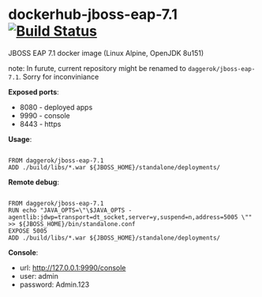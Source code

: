 # dockerhub-jboss-eap-7.1 [![Build Status](https://travis-ci.org/daggerok/dockerhub-jboss-eap-7.1.svg?branch=master)](https://travis-ci.org/daggerok/dockerhub-jboss-eap-7.1)
JBOSS EAP 7.1 docker image (Linux Alpine, OpenJDK 8u151)

note: In furute, current repository might be renamed to `daggerok/jboss-eap-7.1`. Sorry for inconviniance


**Exposed ports**:

- 8080 - deployed apps
- 9990 - console
- 8443 - https

**Usage**:

```

FROM daggerok/jboss-eap-7.1
ADD ./build/libs/*.war ${JBOSS_HOME}/standalone/deployments/
```

**Remote debug**:

```

FROM daggerok/jboss-eap-7.1
RUN echo "JAVA_OPTS=\"\$JAVA_OPTS -agentlib:jdwp=transport=dt_socket,server=y,suspend=n,address=5005 \"" >> ${JBOSS_HOME}/bin/standalone.conf
EXPOSE 5005
ADD ./build/libs/*.war ${JBOSS_HOME}/standalone/deployments/
```

**Console**:

- url: http://127.0.0.1:9990/console
- user: admin
- password: Admin.123
